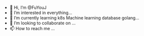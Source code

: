 - 👋 Hi, I’m @FuYouJ
- 👀 I’m interested in everything...
- 🌱 I’m currently learning k8s Machine learning database golang...
- 💞️ I’m looking to collaborate on ...
- 📫 How to reach me ...

<!---
FuYouJ/FuYouJ is a ✨ special ✨ repository because its `README.md` (this file) appears on your GitHub profile.
You can click the Preview link to take a look at your changes.
--->
